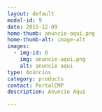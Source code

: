 ```yaml
---
layout: default
modal-id: 9
date: 2015-12-09
home-thumb: anuncie-aqui.png
home-thumb-alt: image-alt
images:
  - img-id: 0
    img: anuncie-aqui.png
    alt: anuncie aqui
type: Anúncios
category: products
contact: PortalCMP
description: Anuncie Aqui

---
```

